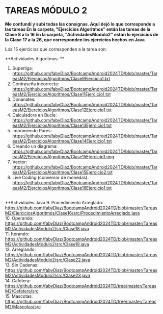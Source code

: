 # TAREAS MÓDULO 2

**Me confundí y subí todas las consignas. Aquí dejó lo que corresponde a las tareas
En la carpeta, "Ejercicios Algoritmos" están las tareas de la Clase 8 a la 16
En la carpeta, "ActividadesModulo2" están lo ejercicios de la Clase 17 a la 26, que corresponden los ejercicios hechos en Java**

Los 15 ejercicios que corresponden a la tarea son: 

**Actividades Algoritmos: **
1. Superliga: https://github.com/fabyDiaz/BootcampAndroid2024TD/blob/master/TareasM2/EjerciciosAlgoritmos/Clase9Ejercicio1.txt <br>
2. Contraseña incorrecta: https://github.com/fabyDiaz/BootcampAndroid2024TD/blob/master/TareasM2/EjerciciosAlgoritmos/Clase11Ejercicio1.txt<br>
3. Donanates: https://github.com/fabyDiaz/BootcampAndroid2024TD/blob/master/TareasM2/EjerciciosAlgoritmos/Clase12Ejercicio1.txt <br>
4. Calculadora en Bucle: https://github.com/fabyDiaz/BootcampAndroid2024TD/blob/master/TareasM2/EjerciciosAlgoritmos/Clase13Ejercicio1.txt<br>
5. Imprimiendo Pares: https://github.com/fabyDiaz/BootcampAndroid2024TD/blob/master/TareasM2/EjerciciosAlgoritmos/Clase14Ejercicio1.txt<br>
6. Creando un diagrama: https://github.com/fabyDiaz/BootcampAndroid2024TD/blob/master/TareasM2/EjerciciosAlgoritmos/Clase15Ejercicio1.png<br>
7. Vector: https://github.com/fabyDiaz/BootcampAndroid2024TD/blob/master/TareasM2/EjerciciosAlgoritmos/Clase15Ejercicio2.txt<br>
8. Live Coding (conversor de monedas): https://github.com/fabyDiaz/BootcampAndroid2024TD/blob/master/TareasM2/EjerciciosAlgoritmos/Clase16Ejercicio1.txt<br><br>

**Actividades Java
9. Procedimiento Arreglado: https://github.com/fabyDiaz/BootcampAndroid2024TD/blob/master/TareasM2/EjerciciosAlgoritmos/Clase16/src/ProcedimientoArreglado.java<br>
10. Operando: https://github.com/fabyDiaz/BootcampAndroid2024TD/blob/master/TareasM2/ActividadesModulo2/src/Clase18.java<br>
11. Iterando: https://github.com/fabyDiaz/BootcampAndroid2024TD/blob/master/TareasM2/ActividadesModulo2/src/Clase18.java<br>
12. Arreglando: https://github.com/fabyDiaz/BootcampAndroid2024TD/blob/master/TareasM2/ActividadesModulo2/src/Clase22.java<br>
13. Sin Cadenas: https://github.com/fabyDiaz/BootcampAndroid2024TD/blob/master/TareasM2/ActividadesModulo2/src/Clase23.java<br>
14. Cafetera: https://github.com/fabyDiaz/BootcampAndroid2024TD/tree/master/TareasM2/Cefetera/src<br>
15. Mascotas: https://github.com/fabyDiaz/BootcampAndroid2024TD/tree/master/TareasM2/Mascotas/src<br>
